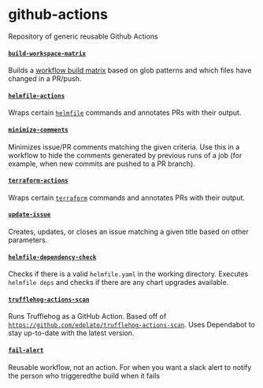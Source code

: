 # github-actions

Repository of generic reusable Github Actions

#### [`build-workspace-matrix`](build-workspace-matrix)

Builds a [workflow build matrix](https://docs.github.com/en/actions/configuring-and-managing-workflows/configuring-a-workflow#configuring-a-build-matrix) based on glob patterns and which files have changed in a PR/push.

#### [`helmfile-actions`](helmfile-actions)

Wraps certain [`helmfile`](https://github.com/roboll/helmfile) commands and annotates PRs with their output.

#### [`minimize-comments`](minimize-comments)

Minimizes issue/PR comments matching the given criteria. Use this in a workflow to hide the comments generated by previous runs of a job (for example, when new commits are pushed to a PR branch).

#### [`terraform-actions`](terraform-actions)

Wraps certain [`terraform`](https://www.terraform.io/docs/commands/index.html) commands and annotates PRs with their output.

#### [`update-issue`](update-issue)

Creates, updates, or closes an issue matching a given title based on other parameters.

#### [`helmfile-dependency-check`](helmfile-dependency-check)

Checks if there is a valid `helmfile.yaml` in the working directory. Executes `helmfile deps` and checks if there are any chart upgrades available.

#### [`trufflehog-actions-scan`](trufflehog-actions-scan)

Runs Trufflehog as a GitHub Action.  Based off of [`https://github.com/edplato/trufflehog-actions-scan`](https://github.com/edplato/trufflehog-actions-scan).  Uses Dependabot to stay up-to-date with the latest version.

#### [`fail-alert`](./fail-alert.md)

Reusable workflow, not an action. For when you want a slack alert to notify the person who triggeredthe build when it fails 


